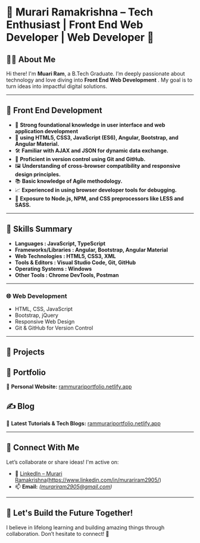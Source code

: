 # 🌟 Murari Ramakrishna – Tech Enthusiast | Front End Web Developer |  Web Developer 🌟

## 👨‍🎓 About Me
Hi there! I'm **Muari Ram**, a B.Tech Graduate. I’m deeply passionate about technology and love diving into  **Front End Web Development** . My goal is to turn ideas into impactful digital solutions.

---

## 🧠 Front End Development 


- 🧬 **Strong foundational knowledge in user interface and web application development**
- 🧪 **using HTML5, CSS3, JavaScript (ES6), Angular, Bootstrap, and Angular Material.**
- 🛠 **Familiar with AJAX and JSON for dynamic data exchange.**
- 🧠 **Proficient in version control using Git and GitHub.**
- 🖼️ **Understanding of cross-browser compatibility and responsive design principles.**
- 📚 **Basic knowledge of Agile methodology.**
- 📈 **Experienced in using browser developer tools for debugging.**
- 🚀 **Exposure to Node.js, NPM, and CSS preprocessors like LESS and SASS.**
---

## 💼 Skills Summary

  - **Languages : JavaScript, TypeScript**
  - **Frameworks/Libraries : Angular, Bootstrap, Angular Material**
  - **Web Technologies : HTML5, CSS3, XML**
  - **Tools & Editors : Visual Studio Code, Git, GitHub**
  - **Operating Systems : Windows**
  - **Other Tools : Chrome DevTools, Postman**
---




### 🌐 Web Development
- HTML, CSS, JavaScript
- Bootstrap, jQuery
- Responsive Web Design
- Git & GitHub for Version Control

---

## 📂 Projects


## 🌟 Portfolio
📌 **Personal Website:** [rammurariportfolio.netlify.app](https://rammurariportfolio.netlify.app)

## ✍️ Blog
📖 **Latest Tutorials & Tech Blogs:** [rammurariportfolio.netlify.app](https://rammurariportfolio.netlify.app)

---

## 🔗 Connect With Me

Let’s collaborate or share ideas! I'm active on:

- 💼 [LinkedIn – Murari Ramakrishna](#)(https://www.linkedin.com/in/murariram2905/)
- 📫 **Email:** *(murariram2905@gmail.com)*

---

## 💬 Let's Build the Future Together!
I believe in lifelong learning and building amazing things through collaboration. Don’t hesitate to connect! 🚀
